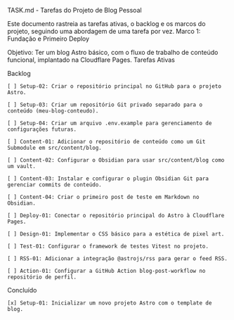 TASK.md - Tarefas do Projeto de Blog Pessoal

Este documento rastreia as tarefas ativas, o backlog e os marcos do projeto, seguindo uma abordagem de uma tarefa por vez.
Marco 1: Fundação e Primeiro Deploy

Objetivo: Ter um blog Astro básico, com o fluxo de trabalho de conteúdo funcional, implantado na Cloudflare Pages.
Tarefas Ativas


Backlog

    [ ] Setup-02: Criar o repositório principal no GitHub para o projeto Astro.

    [ ] Setup-03: Criar um repositório Git privado separado para o conteúdo (meu-blog-conteudo).

    [ ] Setup-04: Criar um arquivo .env.example para gerenciamento de configurações futuras.

    [ ] Content-01: Adicionar o repositório de conteúdo como um Git Submodule em src/content/blog.

    [ ] Content-02: Configurar o Obsidian para usar src/content/blog como um vault.

    [ ] Content-03: Instalar e configurar o plugin Obsidian Git para gerenciar commits de conteúdo.

    [ ] Content-04: Criar o primeiro post de teste em Markdown no Obsidian.

    [ ] Deploy-01: Conectar o repositório principal do Astro à Cloudflare Pages.

    [ ] Design-01: Implementar o CSS básico para a estética de pixel art.

    [ ] Test-01: Configurar o framework de testes Vitest no projeto.

    [ ] RSS-01: Adicionar a integração @astrojs/rss para gerar o feed RSS.

    [ ] Action-01: Configurar a GitHub Action blog-post-workflow no repositório de perfil.

Concluído

    [x] Setup-01: Inicializar um novo projeto Astro com o template de blog.